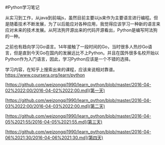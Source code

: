 #Python学习笔记

从实习到工作，从java到前端js，虽然目前主要以js来作为主要语言进行编程。但是随着技术不断发展，为了以后能应对各种应用，我觉得应该学习一种新的语言来应对未来的技术发展。从阿法狗开源出来的代码开源看出，Python是编写阿法狗的一种。

之前也有趋向学习Go语言。14年接触了一段时间的Go，当时很多人热炒Go语言，但是直到今天Go在国内的发展远比不上Python。并且在国外很多名校开始以Python作为入门语言，因此，学习Python应该是一个不错的选择。

学习内容，在知乎上搜索出来的课程，应该来说相对靠谱。https://www.coursera.org/learn/python

[https://github.com/weizongqi1990/learn_python/blob/master/2016-04-02%2022:00/2016-04-02%2022:00.md](第一天)

[https://github.com/weizongqi1990/learn_python/blob/master/2016-04-03%2022:00/2016-04-03%2022:00.md](第二天)

[https://github.com/weizongqi1990/learn_python/blob/master/2016-04-05%2021:55/2016-04-05%2021:55.md](第三天)

[https://github.com/weizongqi1990/learn_python/blob/master/2016-04-06%2021:30/2016-04-06%2021:30.md](第四天)
